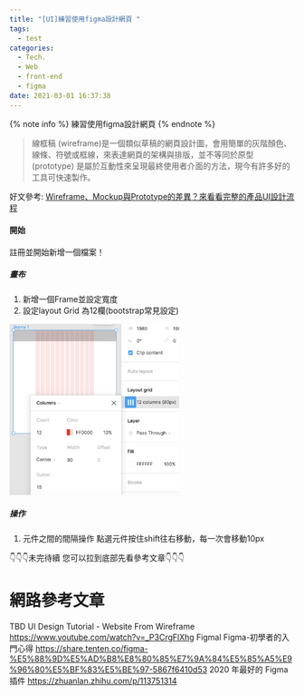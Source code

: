```yaml
---
title: "[UI]練習使用figma設計網頁 "
tags:
  - test
categories:
  - Tech.
  - Web
  - front-end
  - figma
date: 2021-03-01 16:37:38
---
```


{% note info %} 練習使用figma設計網頁 {% endnote %}

> 線框稿 (wireframe)是一個類似草稿的網頁設計圖，會用簡單的灰階顏色、線條、符號或框線，來表達網頁的架構與排版，並不等同於原型 (prototype) 是屬於互動性來呈現最終使用者介面的方法，現今有許多好的工具可快速製作。

好文參考:
[Wireframe、Mockup與Prototype的差異？來看看完整的產品UI設計流程](https://kopu.chat/2017/06/22/wireframe%E3%80%81mockup%E8%88%87prototype%E7%9A%84%E5%B7%AE%E7%95%B0%EF%BC%9F%E4%BE%86%E7%9C%8B%E7%9C%8B%E5%AE%8C%E6%95%B4%E7%9A%84%E7%94%A2%E5%93%81ui%E8%A8%AD%E8%A8%88%E6%B5%81%E7%A8%8B/)
<!--more-->

#### 開始
註冊並開始新增一個檔案！

##### 畫布

1. 新增一個Frame並設定寬度
2. 設定layout Grid 為12欄(bootstrap常見設定)
<img src="/images/post/figma-grid.png" width="300px" />

##### 操作

1. 元件之間的間隔操作
  點選元件按住shift往右移動，每一次會移動10px


👇👇👇未完待續 您可以拉到底部先看參考文章👇👇👇

# 網路參考文章

TBD
UI Design Tutorial - Website From Wireframe
https://www.youtube.com/watch?v=_P3CrgFlXhg
Figmal
Figma-初學者的入門心得
https://share.tenten.co/figma-%E5%88%9D%E5%AD%B8%E8%80%85%E7%9A%84%E5%85%A5%E9%96%80%E5%BF%83%E5%BE%97-5867f6410d53
2020 年最好的 Figma 插件
https://zhuanlan.zhihu.com/p/113751314
